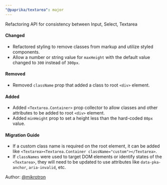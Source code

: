 ```yaml
---
"@paprika/textarea": major
---
```


Refactoring API for consistency between Input, Select, Textarea

#### Changed

- Refactored styling to remove classes from markup and utilize styled components.
- Allow a number or string value for `maxHeight` with the default value changed to `300` instead of `300px`.

#### Removed

- Removed `className` prop that added a class to root `<div>` element.

#### Added

- Added `<Textarea.Container>` prop collector to allow classes and other attributes to be added to root `<div>` element.
- Added `minHeight` prop to set a height less than the hard-coded `80px` value.

#### Migration Guide

- If a custom class name is required on the root element, it can be added like `<Textarea><Textarea.Container className="custom"></Textarea>`.
- If `classNames` were used to target DOM elements or identify states of the `<Textarea>`, they will need to be updated to use attributes like `data-pka-anchor`, `aria-invalid`, etc.

Author: [@mikrotron](https://github.com/mikrotron)

